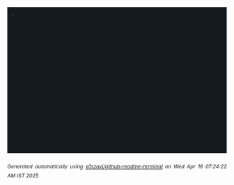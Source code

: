 <div align="justify">
<picture>
    <source media="(prefers-color-scheme: dark)" srcset="./output.gif">
    <source media="(prefers-color-scheme: light)" srcset="./output.gif">
    <img alt="GIFOS" src="output.gif">
</picture>

<sub><i>Generated automatically using [x0rzavi/github-readme-terminal](https://github.com/x0rzavi/github-readme-terminal) on Wed Apr 16 07:24:22 AM IST 2025</i></sub>

<!-- <details>
<summary>More details</summary>

</details> -->
</div>

<!-- Image deletion URL: NONE -->